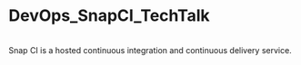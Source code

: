 # DevOps_SnapCI_TechTalk
<br/>Snap CI is a hosted continuous integration and continuous delivery service.
